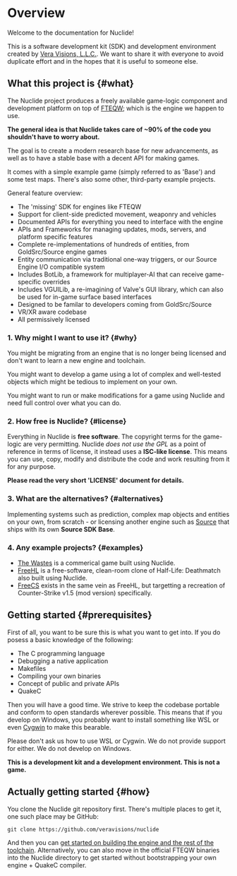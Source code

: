 # Overview

Welcome to the documentation for Nuclide!

This is a software development kit (SDK) and development environment created by [Vera Visions, L.L.C.](https://www.vera-visions.com/). We want to share it with everyone to avoid duplicate effort and in the hopes that it is useful to someone else.

## What this project is {#what}

The Nuclide project produces a freely available game-logic component and 
development platform on top of [FTEQW](https://www.fteqw.org); which is the engine we happen to use.

**The general idea is that Nuclide takes care of ~90% of the code you shouldn't have to worry about.**

The goal is to create a modern research base for new advancements, as well
as to have a stable base with a decent API for making games.

It comes with a simple example game (simply referred to as 'Base') and some test maps. There's also some other, third-party example projects.

General feature overview:

- The 'missing' SDK for engines like FTEQW
- Support for client-side predicted movement, weaponry and vehicles
- Documented APIs for everything you need to interface with the engine
- APIs and Frameworks for managing updates, mods, servers, and platform specific features
- Complete re-implementations of hundreds of entities, from GoldSrc/Source engine games
- Entity communication via traditional one-way triggers, or our Source Engine I/O compatible system
- Includes BotLib, a framework for multiplayer-AI that can receive game-specific overrides
- Includes VGUILib, a re-imagining of Valve's GUI library, which can also be used for in-game surface based interfaces
- Designed to be familar to developers coming from GoldSrc/Source
- VR/XR aware codebase
- All permissively licensed

### 1. Why might I want to use it? {#why}

You might be migrating from an engine that is no longer being licensed and don't want to learn a new engine and toolchain.

You might want to develop a game using a lot of complex and well-tested objects
which might be tedious to implement on your own.

You might want to run or make modifications for a game using Nuclide and need full
control over what you can do.

### 2. How free is Nuclide? {#license}

Everything in Nuclide is **free software**. The copyright terms for the game-logic are
very permitting. Nuclide *does not use the GPL* as a point of reference in terms of license, it instead uses a **ISC-like license**. This means you can use, copy, modify and
distribute the code and work resulting from it for any purpose.

**Please read the very short 'LICENSE' document for details.**

### 3. What are the alternatives? {#alternatives}

Implementing systems such as prediction, complex map objects and entities on
your own, from scratch - or licensing another engine such as [Source](https://partner.steamgames.com/doc/sdk/uploading/distributing_source_engine) that ships with its own **Source SDK Base**.

### 4. Any example projects? {#examples}

- [The Wastes](https://store.steampowered.com/app/793670) is a commerical game built using Nuclide.
- [FreeHL](https://www.github.com/eukara/freehl) is a free-software, clean-room clone of Half-Life: Deathmatch also built using Nuclide.
- [FreeCS](https://www.github.com/eukara/freecs) exists in the same vein as FreeHL, but targetting a recreation of Counter-Strike v1.5 (mod version) specifically.

## Getting started {#prerequisites}

First of all, you want to be sure this is what you want to get into.
If you do posess a basic knowledge of the following:

- The C programming language
- Debugging a native application
- Makefiles
- Compiling your own binaries
- Concept of public and private APIs
- QuakeC

Then you will have a good time.
We strive to keep the codebase portable and conform to open standards wherever possible.
This means that if you develop on Windows, you probably want to install something like WSL or even [Cygwin](https://www.cygwin.com/) to make this bearable.

Please don't ask us how to use WSL or Cygwin. We do not provide support for either. We do not develop on Windows.

**This is a development kit and a development environment. This is not a game.**

## Actually getting started {#how}

You clone the Nuclide git repository first. There's multiple places to get it, one such place may be GitHub:

`git clone https://github.com/veravisions/nuclide`

And then you can [get started on building the engine and the rest of the toolchain](Building.md). Alternatively, you can also move in the official FTEQW binaries into the Nuclide directory to get started without bootstrapping your own engine + QuakeC compiler.